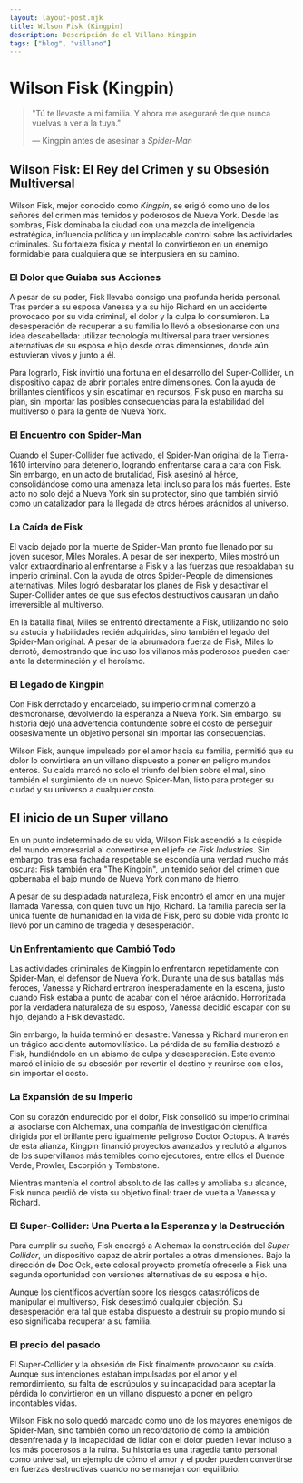 ```yaml
---
layout: layout-post.njk
title: Wilson Fisk (Kingpin)
description: Descripción de el Villano Kingpin
tags: ["blog", "villano"]
---
```


# Wilson Fisk (Kingpin)

>  "Tú te llevaste a mi familia. Y ahora me aseguraré de que nunca vuelvas a ver a la tuya."
>
> ― Kingpin antes de asesinar a *Spider-Man*

## **Wilson Fisk: El Rey del Crimen y su Obsesión Multiversal**  

Wilson Fisk, mejor conocido como *Kingpin*, se erigió como uno de los señores del crimen más temidos y poderosos de Nueva York. Desde las sombras, Fisk dominaba la ciudad con una mezcla de inteligencia estratégica, influencia política y un implacable control sobre las actividades criminales. Su fortaleza física y mental lo convirtieron en un enemigo formidable para cualquiera que se interpusiera en su camino.  

### **El Dolor que Guiaba sus Acciones**  
A pesar de su poder, Fisk llevaba consigo una profunda herida personal. Tras perder a su esposa Vanessa y a su hijo Richard en un accidente provocado por su vida criminal, el dolor y la culpa lo consumieron. La desesperación de recuperar a su familia lo llevó a obsesionarse con una idea descabellada: utilizar tecnología multiversal para traer versiones alternativas de su esposa e hijo desde otras dimensiones, donde aún estuvieran vivos y junto a él.  

Para lograrlo, Fisk invirtió una fortuna en el desarrollo del Super-Collider, un dispositivo capaz de abrir portales entre dimensiones. Con la ayuda de brillantes científicos y sin escatimar en recursos, Fisk puso en marcha su plan, sin importar las posibles consecuencias para la estabilidad del multiverso o para la gente de Nueva York.  

### **El Encuentro con Spider-Man**  
Cuando el Super-Collider fue activado, el Spider-Man original de la Tierra-1610 intervino para detenerlo, logrando enfrentarse cara a cara con Fisk. Sin embargo, en un acto de brutalidad, Fisk asesinó al héroe, consolidándose como una amenaza letal incluso para los más fuertes. Este acto no solo dejó a Nueva York sin su protector, sino que también sirvió como un catalizador para la llegada de otros héroes arácnidos al universo.  

### **La Caída de Fisk**  
El vacío dejado por la muerte de Spider-Man pronto fue llenado por su joven sucesor, Miles Morales. A pesar de ser inexperto, Miles mostró un valor extraordinario al enfrentarse a Fisk y a las fuerzas que respaldaban su imperio criminal. Con la ayuda de otros Spider-People de dimensiones alternativas, Miles logró desbaratar los planes de Fisk y desactivar el Super-Collider antes de que sus efectos destructivos causaran un daño irreversible al multiverso.  

En la batalla final, Miles se enfrentó directamente a Fisk, utilizando no solo su astucia y habilidades recién adquiridas, sino también el legado del Spider-Man original. A pesar de la abrumadora fuerza de Fisk, Miles lo derrotó, demostrando que incluso los villanos más poderosos pueden caer ante la determinación y el heroísmo.  

### **El Legado de Kingpin**  
Con Fisk derrotado y encarcelado, su imperio criminal comenzó a desmoronarse, devolviendo la esperanza a Nueva York. Sin embargo, su historia dejó una advertencia contundente sobre el costo de perseguir obsesivamente un objetivo personal sin importar las consecuencias.  

Wilson Fisk, aunque impulsado por el amor hacia su familia, permitió que su dolor lo convirtiera en un villano dispuesto a poner en peligro mundos enteros. Su caída marcó no solo el triunfo del bien sobre el mal, sino también el surgimiento de un nuevo Spider-Man, listo para proteger su ciudad y su universo a cualquier costo.

## **El inicio de un Super villano**  

En un punto indeterminado de su vida, Wilson Fisk ascendió a la cúspide del mundo empresarial al convertirse en el jefe de *Fisk Industries*. Sin embargo, tras esa fachada respetable se escondía una verdad mucho más oscura: Fisk también era "The Kingpin", un temido señor del crimen que gobernaba el bajo mundo de Nueva York con mano de hierro.  

A pesar de su despiadada naturaleza, Fisk encontró el amor en una mujer llamada Vanessa, con quien tuvo un hijo, Richard. La familia parecía ser la única fuente de humanidad en la vida de Fisk, pero su doble vida pronto lo llevó por un camino de tragedia y desesperación.  

### **Un Enfrentamiento que Cambió Todo**  
Las actividades criminales de Kingpin lo enfrentaron repetidamente con Spider-Man, el defensor de Nueva York. Durante una de sus batallas más feroces, Vanessa y Richard entraron inesperadamente en la escena, justo cuando Fisk estaba a punto de acabar con el héroe arácnido. Horrorizada por la verdadera naturaleza de su esposo, Vanessa decidió escapar con su hijo, dejando a Fisk devastado.  

Sin embargo, la huida terminó en desastre: Vanessa y Richard murieron en un trágico accidente automovilístico. La pérdida de su familia destrozó a Fisk, hundiéndolo en un abismo de culpa y desesperación. Este evento marcó el inicio de su obsesión por revertir el destino y reunirse con ellos, sin importar el costo.  

### **La Expansión de su Imperio**  
Con su corazón endurecido por el dolor, Fisk consolidó su imperio criminal al asociarse con Alchemax, una compañía de investigación científica dirigida por el brillante pero igualmente peligroso Doctor Octopus. A través de esta alianza, Kingpin financió proyectos avanzados y reclutó a algunos de los supervillanos más temibles como ejecutores, entre ellos el Duende Verde, Prowler, Escorpión y Tombstone.  

Mientras mantenía el control absoluto de las calles y ampliaba su alcance, Fisk nunca perdió de vista su objetivo final: traer de vuelta a Vanessa y Richard.  

### **El Super-Collider: Una Puerta a la Esperanza y la Destrucción**  
Para cumplir su sueño, Fisk encargó a Alchemax la construcción del *Super-Collider*, un dispositivo capaz de abrir portales a otras dimensiones. Bajo la dirección de Doc Ock, este colosal proyecto prometía ofrecerle a Fisk una segunda oportunidad con versiones alternativas de su esposa e hijo.  

Aunque los científicos advertían sobre los riesgos catastróficos de manipular el multiverso, Fisk desestimó cualquier objeción. Su desesperación era tal que estaba dispuesto a destruir su propio mundo si eso significaba recuperar a su familia.  

### **El precio del pasado**  
El Super-Collider y la obsesión de Fisk finalmente provocaron su caída. Aunque sus intenciones estaban impulsadas por el amor y el remordimiento, su falta de escrúpulos y su incapacidad para aceptar la pérdida lo convirtieron en un villano dispuesto a poner en peligro incontables vidas.  

Wilson Fisk no solo quedó marcado como uno de los mayores enemigos de Spider-Man, sino también como un recordatorio de cómo la ambición desenfrenada y la incapacidad de lidiar con el dolor pueden llevar incluso a los más poderosos a la ruina. Su historia es una tragedia tanto personal como universal, un ejemplo de cómo el amor y el poder pueden convertirse en fuerzas destructivas cuando no se manejan con equilibrio.